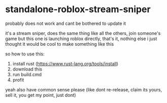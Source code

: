 # standalone-roblox-stream-sniper

probably does not work and cant be bothered to update it

it's a stream sniper, does the same thing like all the others, join someone's game
but this one is launching roblox directly, that's it, nothing else
i just thought it would be cool to make something like this

so how to use this:
  1. install rust (https://www.rust-lang.org/tools/install)
  2. download this
  3. run build.cmd
  4. profit
  
 yeah also have common sense please (like dont re-release, claim its yours, sell it, you get my point, just dont)
